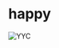 # happy
![YYC](https://github-readme-stats.vercel.app/api?username=Your_GitHub_Username&show_icons=true)

